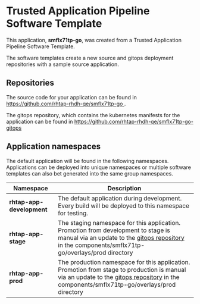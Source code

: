 # Trusted Application Pipeline Software Template

This application, **smflx71tp-go**, was created from a Trusted Application Pipeline Software Template.

The software templates create a new source and gitops deployment repositories with a sample source application. 

## Repositories

The source code for your application can be found in [https://github.com/rhtap-rhdh-qe/smflx71tp-go ](https://github.com/rhtap-rhdh-qe/smflx71tp-go ).
 
The gitops repository, which contains the kubernetes manifests for the application can be found in 
[https://github.com/rhtap-rhdh-qe/smflx71tp-go-gitops ](https://github.com/rhtap-rhdh-qe/smflx71tp-go-gitops ) 

## Application namespaces 

The default application will be found in the following namespaces. Applications can be deployed into unique namespaces or multiple software templates can also bet generated into the same group namespaces.  

|  Namespace   |  Description   |  
| -------- | -------- |   
| **rhtap-app-development** | The default application during development. Every build will be deployed to this namespace for testing. | 
| **rhtap-app-stage** | The staging namespace for this application. Promotion from development to stage is manual via an update to the [gitops repository](https://github.com/rhtap-rhdh-qe/smflx71tp-go-gitops ) in the components/smflx71tp-go/overlays/prod directory |  
| **rhtap-app-prod** | The production namespace for this application. Promotion from stage to production is manual via an update to the [gitops repository](https://github.com/rhtap-rhdh-qe/smflx71tp-go-gitops ) in the components/smflx71tp-go/overlays/prod directory | 
